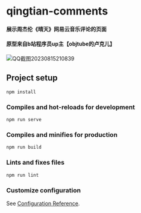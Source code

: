 # qingtian-comments
#### 展示周杰伦《晴天》网易云音乐评论的页面
#### 原型来自b站程序员up主【objtube的卢克儿】

![QQ截图20230815210839](https://github.com/Xutangxin/qingtian-comments/assets/59362579/232e69ef-9cf9-46f3-a34c-8e4dbac79291)


## Project setup
```
npm install
```

### Compiles and hot-reloads for development
```
npm run serve
```

### Compiles and minifies for production
```
npm run build
```

### Lints and fixes files
```
npm run lint
```

### Customize configuration
See [Configuration Reference](https://cli.vuejs.org/config/).
